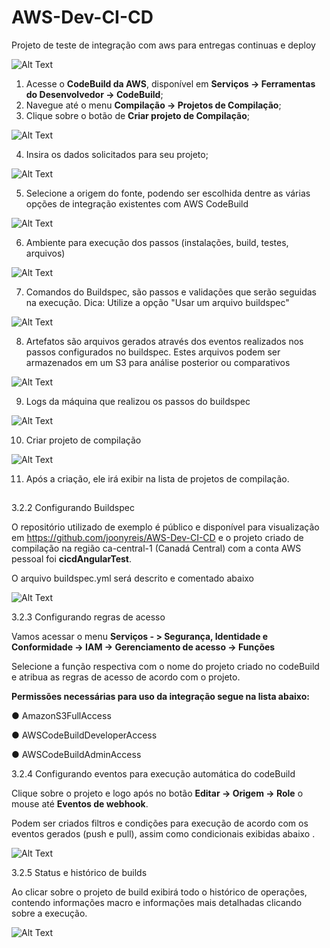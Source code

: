 # AWS-Dev-CI-CD
Projeto de teste de integração com aws para entregas continuas e deploy 

![Alt Text](https://github.com/joonyreis/AWS-Dev-CI-CD/blob/master/Bit%20Codebuild%20S3.png)


1.	Acesse o **CodeBuild da AWS**, disponível em **Serviços -> Ferramentas do Desenvolvedor -> CodeBuild**;
2.	Navegue até o menu **Compilação -> Projetos de Compilação**;
3.	Clique sobre o botão de **Criar projeto de Compilação**;

![Alt Text](https://github.com/joonyreis/AWS-Dev-CI-CD/blob/master/img1.png)

4.	Insira os dados solicitados para seu projeto;

![Alt Text](https://github.com/joonyreis/AWS-Dev-CI-CD/blob/master/img2.png)

5.	Selecione a origem do fonte, podendo ser escolhida dentre as várias opções de integração existentes com AWS CodeBuild

![Alt Text](https://github.com/joonyreis/AWS-Dev-CI-CD/blob/master/img3.png)

6.	Ambiente para execução dos passos (instalações, build, testes, arquivos) 

![Alt Text](https://github.com/joonyreis/AWS-Dev-CI-CD/blob/master/img4.png)

7.	Comandos do Buildspec, são passos e validações que serão seguidas na execução. Dica: Utilize a opção "Usar um arquivo buildspec"

![Alt Text](https://github.com/joonyreis/AWS-Dev-CI-CD/blob/master/img5.png)

8.	Artefatos são arquivos gerados através dos eventos realizados nos passos configurados no buildspec. Estes arquivos podem ser armazenados em um S3 para análise posterior ou comparativos

![Alt Text](https://github.com/joonyreis/AWS-Dev-CI-CD/blob/master/img6.png)

9.	Logs da máquina que realizou os passos do buildspec

![Alt Text](https://github.com/joonyreis/AWS-Dev-CI-CD/blob/master/img7.png)

10.	Criar projeto de compilação 

![Alt Text](https://github.com/joonyreis/AWS-Dev-CI-CD/blob/master/img61.png)

11.	Após a criação, ele irá exibir na lista de projetos de compilação.

##

3.2.2 Configurando Buildspec  


O repositório utilizado de exemplo é público e disponível para visualização em https://github.com/joonyreis/AWS-Dev-CI-CD e o projeto criado de compilação na região ca-central-1 (Canadá Central) com a conta AWS pessoal foi **cicdAngularTest**.

O arquivo buildspec.yml será descrito e comentado abaixo

![Alt Text](https://github.com/joonyreis/AWS-Dev-CI-CD/blob/master/img8.png)


3.2.3 Configurando regras de acesso


Vamos acessar o menu **Serviços - > Segurança, Identidade e Conformidade -> IAM -> Gerenciamento de acesso -> Funções**
 
Selecione a função respectiva com o nome do projeto criado no codeBuild e atribua as regras de acesso de acordo com o projeto.


**Permissões necessárias para uso da integração segue na lista abaixo:**

●  	AmazonS3FullAccess

●  	AWSCodeBuildDeveloperAccess

●  	AWSCodeBuildAdminAccess
 
 
3.2.4 Configurando eventos para execução automática do codeBuild
        	
Clique sobre o projeto e logo após no botão **Editar -> Origem -> Role** o mouse até **Eventos de webhook**.

Podem ser criados filtros e condições para execução de acordo com os eventos gerados (push e pull), assim como condicionais exibidas abaixo .

![Alt Text](https://github.com/joonyreis/AWS-Dev-CI-CD/blob/master/img9.png)


3.2.5 Status e histórico de builds     	

 
Ao clicar sobre o projeto de build exibirá todo o histórico de operações, contendo informações macro e informações mais detalhadas clicando sobre a execução. 


![Alt Text](https://github.com/joonyreis/AWS-Dev-CI-CD/blob/master/img10.png)

